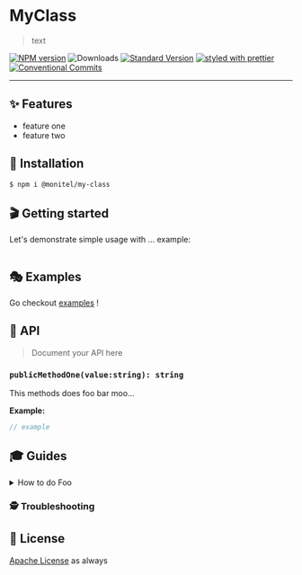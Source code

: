 # MyClass

> text

[![NPM version](https://img.shields.io/npm/v/me-auth-session-client.svg)](https://www.npmjs.com/package/me-auth-session-client)
![Downloads](https://img.shields.io/npm/dm/me-auth-session-client.svg)
[![Standard Version](https://img.shields.io/badge/release-standard%20version-brightgreen.svg)](https://github.com/conventional-changelog/standard-version)
[![styled with prettier](https://img.shields.io/badge/styled_with-prettier-ff69b4.svg)](https://github.com/prettier/prettier)
[![Conventional Commits](https://img.shields.io/badge/Conventional%20Commits-1.0.0-yellow.svg)](https://conventionalcommits.org)

---

## ✨ Features

- feature one
- feature two

## 🔧 Installation

```sh
$ npm i @monitel/my-class
```

## 🎬 Getting started

Let's demonstrate simple usage with ... example:

```ts

```

## 🎭 Examples

Go checkout [examples](./examples) !

## 📜 API

> Document your API here

### `publicMethodOne(value:string): string`

This methods does foo bar moo...

**Example:**

```ts
// example
```


## 🎓 Guides

<details>
<summary>How to do Foo</summary>
Today we're gonna build Foo....
</details>

### 🕵️ Troubleshooting

## 🥂 License

[Apache License](./LICENSE.md) as always
